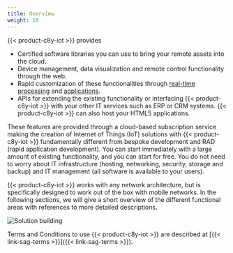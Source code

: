 ```yaml
---
title: Overview
weight: 10
---
```



{{< product-c8y-iot >}} provides

* Certified software libraries you can use to bring your remote assets into the cloud.
* Device management, data visualization and remote control functionality through the web.
* Rapid customization of these functionalities through [real-time processing](/concepts/realtime) and [applications](/concepts/applications).
* APIs for extending the existing functionality or interfacing {{< product-c8y-iot >}} with your other IT services such as ERP or CRM systems. {{< product-c8y-iot >}} can also host your HTML5 applications.

These features are provided through a cloud-based subscription service making the creation of Internet of Things (IoT) solutions with {{< product-c8y-iot >}} fundamentally different from bespoke development and RAD (rapid application development). You can start immediately with a large amount of existing functionality, and you can start for free. You do not need to worry about IT infrastructure (hosting, networking, security, storage and backup) and IT management (all software is available to your users).

{{< product-c8y-iot >}} works with any network architecture, but is specifically designed to work out of the box with mobile networks. In the following sections, we will give a short overview of the different functional areas with references to more detailed descriptions.

![Solution building](/images/concepts-guide/solution.gif)

Terms and Conditions to use {{< product-c8y-iot >}} are described at [{{< link-sag-terms >}}]({{< link-sag-terms >}}).
